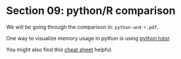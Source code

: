# Section 09: python/R comparison

We will be going through the comparison in: `python-and-r.pdf`.

One way to visualize memory usage in python is using [python tutor](http://www.pythontutor.com/).

You might also find this [cheat sheet](http://mathesaurus.sourceforge.net/matlab-python-xref.pdf) helpful.
